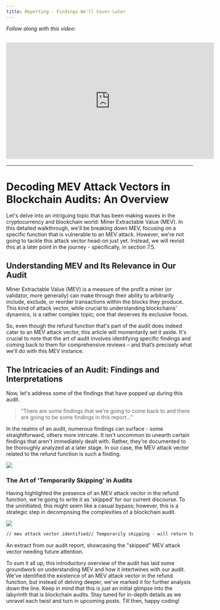 ```yaml
---
title: Reporting - Findings We'll Cover Later
---
```


_Follow along with this video:_

## <iframe width="560" height="315" src="https://youtu.be/V9FlfOo4lAA" title="YouTube Player" frameborder="0" allow="accelerometer; autoplay; clipboard-write; encrypted-media; gyroscope; picture-in-picture; web-share" allowfullscreen></iframe>

---

# Decoding MEV Attack Vectors in Blockchain Audits: An Overview

Let's delve into an intriguing topic that has been making waves in the cryptocurrency and blockchain world: Miner Extractable Value (MEV). In this detailed walkthrough, we'll be breaking down MEV, focusing on a specific function that is vulnerable to an MEV attack. However, we're not going to tackle this attack vector head-on just yet. Instead, we will revisit this at a later point in the journey - specifically, in section 7.5.

## Understanding MEV and Its Relevance in Our Audit

Miner Extractable Value (MEV) is a measure of the profit a miner (or validator, more generally) can make through their ability to arbitrarily include, exclude, or reorder transactions within the blocks they produce. This kind of attack vector, while crucial to understanding blockchains' dynamics, is a rather complex topic; one that deserves its exclusive focus.

So, even though the refund function that's part of the audit does indeed cater to an MEV attack vector, this article will momentarily set it aside. It's crucial to note that the art of audit involves identifying specific findings and coming back to them for comprehensive reviews – and that’s precisely what we'll do with this MEV instance.

## The Intricacies of an Audit: Findings and Interpretations

Now, let's address some of the findings that have popped up during this audit.

> "There are some findings that we're going to come back to and there are going to be some findings in this report..."

In the realms of an audit, numerous findings can surface - some straightforward, others more intricate. It isn't uncommon to unearth certain findings that aren't immediately dealt with. Rather, they're documented to be thoroughly analyzed at a later stage. In our case, the MEV attack vector related to the refund function is such a finding.

![](https://cdn.videotap.com/35BUNzg5F3kXUPMFBbwg-20.67.png)

### The Art of 'Temporarily Skipping' in Audits

Having highlighted the presence of an MEV attack vector in the refund function, we're going to write it as 'skipped' for our current discourse. To the uninitiated, this might seem like a casual bypass; however, this is a strategic step in decomposing the complexities of a blockchain audit.

![](https://cdn.videotap.com/p2tZttDRmeYG6uyTFwF2-24.11.png)

```markdown
// mev attack vector identified// Temporarily skipping - will return to in section 7.5
```

An extract from our audit report, showcasing the "skipped" MEV attack vector needing future attention.

To sum it all up, this introductory overview of the audit has laid some groundwork on understanding MEV and how it intertwines with our audit. We've identified the existence of an MEV attack vector in the refund function, but instead of delving deeper, we've marked it for further analysis down the line. Keep in mind that this is just an initial glimpse into the labyrinth that is blockchain audits. Stay tuned for in-depth details as we unravel each twist and turn in upcoming posts. Till then, happy coding!
